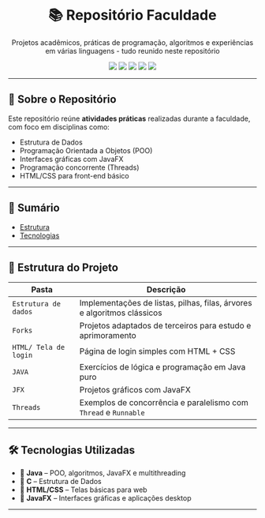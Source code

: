 <h1 align="center">📚 Repositório Faculdade</h1>

<p align="center">
  Projetos acadêmicos, práticas de programação, algoritmos e experiências em várias linguagens - tudo reunido neste repositório 
</p>

<p align="center">
  <img src="https://img.shields.io/badge/Java-ED8B00?style=flat-square&logo=java&logoColor=white" />
  <img src="https://img.shields.io/badge/C-00599C?style=flat-square&logo=c&logoColor=white" />
  <img src="https://img.shields.io/badge/HTML5-E34F26?style=flat-square&logo=html5&logoColor=white" />
  <img src="https://img.shields.io/badge/CSS3-1572B6?style=flat-square&logo=css3&logoColor=white" />
  <img src="https://img.shields.io/github/last-commit/oPenta/Faculdade?style=flat-square" />
</p>

---

## 📌 Sobre o Repositório

Este repositório reúne **atividades práticas** realizadas durante a faculdade, com foco em disciplinas como:

- Estrutura de Dados
- Programação Orientada a Objetos (POO)
- Interfaces gráficas com JavaFX
- Programação concorrente (Threads)
- HTML/CSS para front-end básico

---

## 🧭 Sumário

- [ Estrutura](#-estrutura-do-projeto)
- [ Tecnologias](#-tecnologias-utilizadas)
  
---

## 📂 Estrutura do Projeto

| Pasta                      | Descrição                                                                 |
|---------------------------|---------------------------------------------------------------------------|
| `Estrutura de dados`      | Implementações de listas, pilhas, filas, árvores e algoritmos clássicos   |
| `Forks`                   | Projetos adaptados de terceiros para estudo e aprimoramento               |
| `HTML/ Tela de login`     | Página de login simples com HTML + CSS                                    |
| `JAVA`                    | Exercícios de lógica e programação em Java puro                           |
| `JFX`                     | Projetos gráficos com JavaFX                                              |
| `Threads`                 | Exemplos de concorrência e paralelismo com `Thread` e `Runnable`          |

---

## 🛠 Tecnologias Utilizadas

- 🔹 **Java** – POO, algoritmos, JavaFX e multithreading
- 🔹 **C** – Estrutura de Dados
- 🔹 **HTML/CSS** – Telas básicas para web
- 🔹 **JavaFX** – Interfaces gráficas e aplicações desktop
---
